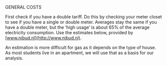 GENERAL COSTS

First check if you have a double tariff. Do this by checking your meter closet to see if you have a single or double meter. Averages stay the same if you have a double meter, but the ‘high usage’ is about 65% of the average electricity consumption. Use the estimates below, provided by [www.nibud.nl](http://www.nibud.nl). 

An estimation is more difficult for gas as it depends on the type of house. As most students live in an apartment, we will use that as a basis for our analysis.
